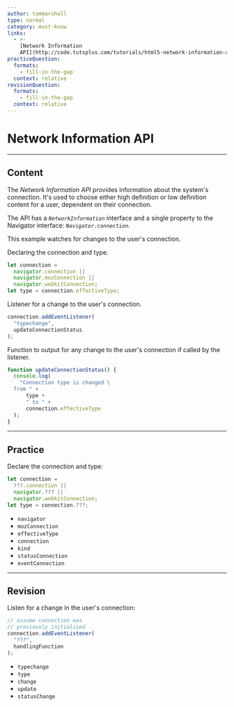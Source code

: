 ```yaml
---
author: tommarshall
type: normal
category: must-know
links:
  - >-
    [Network Information
    API](http://code.tutsplus.com/tutorials/html5-network-information-api--cms-21598){website}
practiceQuestion:
  formats:
    - fill-in-the-gap
  context: relative
revisionQuestion:
  formats:
    - fill-in-the-gap
  context: relative
---
```


# Network Information API


---

## Content

The *Network Information API* provides information about the system's connection. It's used to choose either high definition or low definition content for a user, dependent on their connection.

The API has a *`NetworkInformation`* interface and a single property to the Navigator interface: *`Navigator.connection`*.

This example watches for changes to the user's connection.

Declaring the connection and type.

```javascript
let connection =
  navigator.connection ||
  navigator.mozConnection ||
  navigator.webkitConnection;
let type = connection.effectiveType;
```

Listener for a change to the user's connection.

```javascript
connection.addEventListener(
  "typechange",
  updateConnectionStatus
);
```

Function to output for any change to the user's connection if called by the listener.

```javascript
function updateConnectionStatus() {
  console.log(
    "Connection type is changed \
  from " +
      type +
      " to " +
      connection.effectiveType
  );
}
```


---

## Practice

Declare the connection and type:

```javascript
let connection =
  ???.connection ||
  navigator.??? ||
  navigator.webkitConnection;
let type = connection.???;
```

- `navigator`
- `mozConnection`
- `effectiveType`
- `connection`
- `kind`
- `statusConnection`
- `eventConnection`


---

## Revision

Listen for a change in the user's connection:

```javascript
// assume connection was
// previously initialised
connection.addEventListener(
  "???",
  handlingFunction
);
```

- `typechange`
- `type`
- `change`
- `update`
- `statusChange`
 

